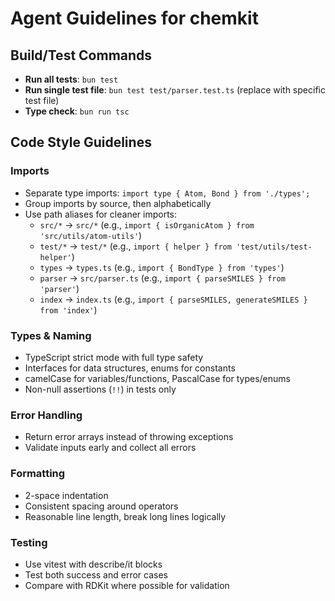 # Agent Guidelines for chemkit

## Build/Test Commands
- **Run all tests**: `bun test`
- **Run single test file**: `bun test test/parser.test.ts` (replace with specific test file)
- **Type check**: `bun run tsc`

## Code Style Guidelines

### Imports
- Separate type imports: `import type { Atom, Bond } from './types';`
- Group imports by source, then alphabetically
- Use path aliases for cleaner imports:
  - `src/*` → `src/*` (e.g., `import { isOrganicAtom } from 'src/utils/atom-utils'`)
  - `test/*` → `test/*` (e.g., `import { helper } from 'test/utils/test-helper'`)
  - `types` → `types.ts` (e.g., `import { BondType } from 'types'`)
  - `parser` → `src/parser.ts` (e.g., `import { parseSMILES } from 'parser'`)
  - `index` → `index.ts` (e.g., `import { parseSMILES, generateSMILES } from 'index'`)

### Types & Naming
- TypeScript strict mode with full type safety
- Interfaces for data structures, enums for constants
- camelCase for variables/functions, PascalCase for types/enums
- Non-null assertions (`!!`) in tests only

### Error Handling
- Return error arrays instead of throwing exceptions
- Validate inputs early and collect all errors

### Formatting
- 2-space indentation
- Consistent spacing around operators
- Reasonable line length, break long lines logically

### Testing
- Use vitest with describe/it blocks
- Test both success and error cases
- Compare with RDKit where possible for validation
